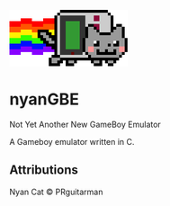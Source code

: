 ![nyanGBE logo](README/nyanGBE_5.png?raw=true)

# nyanGBE

Not Yet Another New GameBoy Emulator

A Gameboy emulator written in C.

## Attributions

Nyan Cat &copy; PRguitarman
